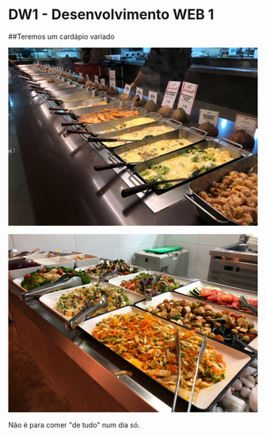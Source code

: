 # DW1 - Desenvolvimento WEB 1

##Teremos um cardápio variado

![alt text](imagens/image.png)

![alt text](imagens/image-1.png)

Não é para comer "de tudo" num dia só.


